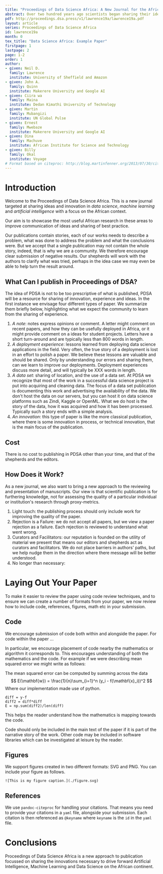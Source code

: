 ```yaml
---
title: "Proceedings of Data Science Africa: A New Journal for the African Context"
abstract: Over two hundred years ago scientists began sharing their ideas through printed volumes, or journals. This enabled, for example, astronomers from different countries to find out about the discovery of new planets and to create the mathematics necessary for determining their orbit. Since then journals have also taken on other roles such as journal names acting as a proxy for research quality. While we recognize the need for measures of research quality, they are secondary to our aim. The Proceedings of Data Science Africa focuses on sharing best practice and innovation in Machine Learning, Artificial Intelligence and Data Science in the African context focused on the needs of African scientists and engineers. In this paper, we introduce the journal and its philosophy as well as providing practical advice on how to submit.
pdf: http://proceedings.dsa.press/v1/lawrence19a/lawrence19a.pdf
layout: article
series: Proceedings of Data Science Africa
id: lawrence19a
month: 0
tex_title: "Data Science Africa: Example Paper"
firstpage: 1
lastpage: 2
page: 1-2
order: 1
author:
- given: Neil D.
  family: Lawrence
  institute: University of Sheffield and Amazon
- given: John A.
  family: Quinn
  institute: Makerere University and Google AI
- given: Ciira wa
  family: Maina
  institute: Dedan Kimathi University of Technology
- given: Martin
  family: Mubangizi
  institute: UN Global Pulse
- given: Ernest
  family: Mwebaze
  institute: Makerere University and Google AI
- given: Dina
  family: Machuve
  institute: African Institute for Science and Technology
- given: Billy
  family: Okal
  institute: Voyage
# Format based on citeproc: http://blog.martinfenner.org/2013/07/30/citeproc-yaml-for-bibliographies/
---
```


# Introduction

Welcome to the Proceedings of Data Science Africa. This is a new
journal targeted at sharing ideas and innovation in *data science*,
*machine learning* and *artificial intelligence* with a focus on the
African context.

Our aim is to showcase the most useful African research in these areas
to improve communication of ideas and sharing of best practice.

Our publications contain stories, each of our works needs to describe
a problem, what was done to address the problem and what the
conclusions were. But we accept that a single publication may not
contain the whole story, indeed, that is why we are a community. We
therefore encourage clear submission of negative results. Our
shepherds will work with the authors to clarify what was tried,
perhaps in the idea case we may even be able to help turn the result
around.


## What Can I publish in Proceedings of DSA?

The idea of PDSA is not to be too prescriptive of what is published,
PDSA will be a resource for sharing of innovation, experience and
ideas. In the first instance we envisage four different types of
paper. We summarize them briefly below, highlighting what we expect
the community to learn from the sharing of experience.

1. *A note*: notes express opinions or comment. A letter might comment
   on recent papers, and how they can be usefully deployed in Africa,
   or it might provide comment on a ideas for student
   projects. Letters have a short turn-around and are typically less
   than 800 words in length.
2. *A deployment experience*: lessons learned from deploying data
   science applications in the field. Very often, the true story of a
   deployment is lost in an effort to polish a paper. We believe these
   lessons are valuable and should be shared. Only by understanding
   our errors and sharing them, can we learn to improve our
   deployments. Deployment experiences discuss more detail, and will
   typically be XXX words in length.
3. *A data set*: sharing of location, and the use of a data set. At
   PDSA we recognize that most of the work in a successful data
   science project is put into acquiring and cleaning data. The focus
   of a data set publication is documenting this work and advertising
   the availability of the data. We don't host the data on our
   servers, but you can host it on data science platforms such as
   Zindi, Kaggle or OpenML. What we do host is the story of the data,
   how it was acquired and how it has been processed. Typically such a
   story ends with a simple analysis.
4. *An innovation*: this type of paper is like the more classical
   publication, where there is some innovation in process, or
   technical innovation, that is the main focus of the publication.

## Cost

There is no cost to publishing in PDSA other than your time, and that
of the shepherds and the editors.

## How Does it Work?

As a new journal, we also want to bring a new approach to the
reviewing and presentation of manuscripts. Our view is that scientific
publication is for furthering knowledge, not for assessing the quality
of a particular individual or institution's research through
proxy-metrics.


1. Light touch: the publishing process should only include work for
   improving the quality of the paper.
2. Rejection is a Failure: we do not accept all papers, but we view a
   paper rejection as a failure. Each rejection is reviewed to
   understand what went wrong.
3. Curators and Facilitators: our reputation is founded on the utility
   of material we present that means our editors and shepherds act as
   curators and facilitators. We do not place barriers in authors'
   paths, but we help nudge them in the direction where there message
   will be better understood.
4. No longer than necessary:

# Laying Out Your Paper

To make it easier to review the paper using code review techniques,
and to ensure we can create a number of formats from your paper, we
now review how to include code, references, figures, math etc in your
submission.

## Code

We encourage submission of code both within and alongside the
paper. For code within the paper ...

In particular, we encourage placement of code nearby the mathematics
or algorithm it corresponds to. This encourages understanding of both
the mathematics and the code. For example if we were describing mean
squared error we might write as follows:

The mean squared error can be computed by summing across the data
$$
E(\mathbf{w}) = \frac{1}{n}\sum_{i=1}^n (y_i - f(\mathbf{x}_i))^2
$$
Where our implementation made use of python.

```{python}
diff = y-f
diff2 = diff*diff
E = np.sum(diff2)/len(diff)
```

This helps the reader understand how the mathematics is mapping
towards the code.

Code should only be included in the main text of the paper if it is
part of the narrative story of the work. Other code may be included in
software libraries which can be investigated at leisure by the reader.

## Figures

We support figures created in two different formats: SVG and PNG. You
can include your figure as follows.

```
![This is my figure caption.](./figure.svg)
```


## References

We use `pandoc-citeproc` for handling your citations. That means you
need to provide your citations in a `yaml` file, alongside your
submission. Each citation is then referenced as `@keyname` where
`keyname` is the `id` in the `yaml` file.

# Conclusions

Proceedings of Data Science Africa is a new approach to publication
focussed on sharing the innovations necessary to drive forward
Artificial Intelligence, Machine Learning and Data Science on the
African continent.
